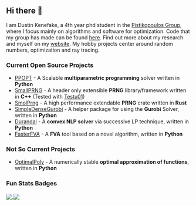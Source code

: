 ## Hi there 👋
I am Dustin Kenefake, a 4th year phd student in the [Pistikopoulos Group](https://parametric.tamu.edu/), where I focus mainly on algorithms and software for optimization. Code that my group has made can be found [here](https://github.com/TAMUparametric). Find out more about my research and myself on my [website](https://dkenefake.github.io/). My hobby projects center around random numbers, optimization and ray tracing.

### Current Open Source Projects
* [PPOPT](https://github.com/TAMUparametric/PPOPT) - A Scalable **multiparametric programming** solver written in **Python**
* [SmallPRNG](https://github.com/DKenefake/SmallPRNG) - A header only extensible **PRNG** library/framework written in **C++** (Tested with [Testu01](http://simul.iro.umontreal.ca/testu01/tu01.html))
* [SmolPrng](https://github.com/DKenefake/smolprng) - A high performance extendable **PRNG** crate written in **Rust**
* [SimpleDenseGurobi](https://github.com/DKenefake/SimpleDenseGurobi) - A helper package for using the **Gurobi** Solver, written in **Python**
* [Durandal](https://github.com/DKenefake/durandal) - A **convex NLP solver** via successive LP technique, written in **Python**
* [FasterFVA](https://github.com/DKenefake/fasterfva) - A **FVA** tool based on a novel algorithm, written in **Python**
### Not So Current Projects
* [OptimalPoly](https://github.com/DKenefake/OptimalPoly) - A numerically stable **optimal approximation of functions**, written in **Python**

<!--
**DKenefake/DKenefake** is a ✨ _special_ ✨ repository because its `README.md` (this file) appears on your GitHub profile.

Here are some ideas to get you started:

- 🔭 I’m currently working on ...
- 🌱 I’m currently learning ...
- 👯 I’m looking to collaborate on ...
- 🤔 I’m looking for help with ...
- 💬 Ask me about ...
- 📫 How to reach me: ...
- 😄 Pronouns: ...
- ⚡ Fun fact: ...
-->

### Fun Stats Badges

<a href="https://github.com/anuraghazra/github-readme-stats">
  <img align="center" src="https://github-readme-stats-git-masterrstaa-rickstaa.vercel.app/api?username=DKenefake" />
</a>
<a href="https://github.com/anuraghazra/convoychat">
  <img align="center" src="https://github-readme-stats-git-masterrstaa-rickstaa.vercel.app/api/top-langs/?username=DKenefake&exclude_repo=BIRDMAn&layout=compact" />
</a>

